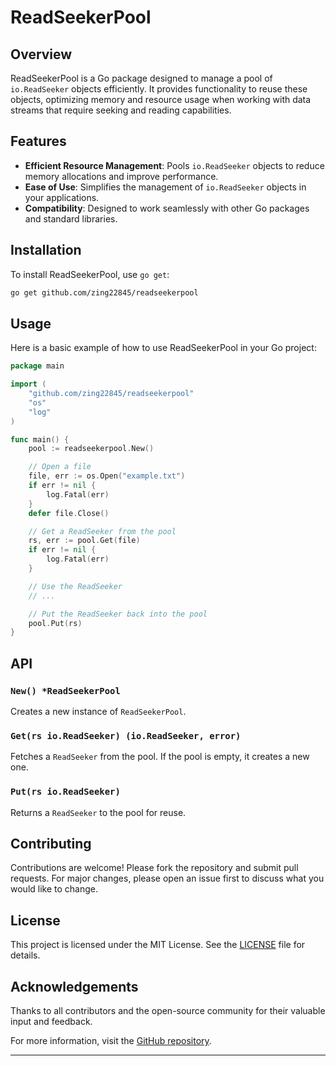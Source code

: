 # ReadSeekerPool

## Overview

ReadSeekerPool is a Go package designed to manage a pool of `io.ReadSeeker` objects efficiently. It provides functionality to reuse these objects, optimizing memory and resource usage when working with data streams that require seeking and reading capabilities.

## Features

- **Efficient Resource Management**: Pools `io.ReadSeeker` objects to reduce memory allocations and improve performance.
- **Ease of Use**: Simplifies the management of `io.ReadSeeker` objects in your applications.
- **Compatibility**: Designed to work seamlessly with other Go packages and standard libraries.

## Installation

To install ReadSeekerPool, use `go get`:

```sh
go get github.com/zing22845/readseekerpool
```

## Usage

Here is a basic example of how to use ReadSeekerPool in your Go project:

```go
package main

import (
    "github.com/zing22845/readseekerpool"
    "os"
    "log"
)

func main() {
    pool := readseekerpool.New()

    // Open a file
    file, err := os.Open("example.txt")
    if err != nil {
        log.Fatal(err)
    }
    defer file.Close()

    // Get a ReadSeeker from the pool
    rs, err := pool.Get(file)
    if err != nil {
        log.Fatal(err)
    }

    // Use the ReadSeeker
    // ...

    // Put the ReadSeeker back into the pool
    pool.Put(rs)
}
```

## API

### `New() *ReadSeekerPool`

Creates a new instance of `ReadSeekerPool`.

### `Get(rs io.ReadSeeker) (io.ReadSeeker, error)`

Fetches a `ReadSeeker` from the pool. If the pool is empty, it creates a new one.

### `Put(rs io.ReadSeeker)`

Returns a `ReadSeeker` to the pool for reuse.

## Contributing

Contributions are welcome! Please fork the repository and submit pull requests. For major changes, please open an issue first to discuss what you would like to change.

## License

This project is licensed under the MIT License. See the [LICENSE](https://github.com/zing22845/readseekerpool/blob/main/LICENSE) file for details.

## Acknowledgements

Thanks to all contributors and the open-source community for their valuable input and feedback.

For more information, visit the [GitHub repository](https://github.com/zing22845/readseekerpool).

---

